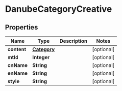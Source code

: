 

# DanubeCategoryCreative


## Properties

Name | Type | Description | Notes
------------ | ------------- | ------------- | -------------
**content** | [**Category**](Category.md) |  |  [optional]
**mtId** | **Integer** |  |  [optional]
**cnName** | **String** |  |  [optional]
**enName** | **String** |  |  [optional]
**style** | **String** |  |  [optional]




